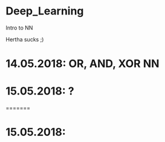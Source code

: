 # Deep_Learning
Intro to NN


Hertha sucks ;)


# 14.05.2018: OR, AND, XOR NN

# 15.05.2018: ?
=======
# 15.05.2018: 



